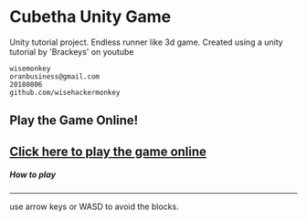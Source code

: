 # Cubetha Unity Game
Unity tutorial project. Endless runner like 3d game. Created using a unity tutorial by 'Brackeys' on youtube
```
wisemonkey
oranbusiness@gmail.com
20180806
github.com/wisehackermonkey
```

## Play the Game Online! 
[Click here to play the game online](https://wisehackermonkey.github.io/Cubetha/index.html)
---
##### How to play 
----
use arrow keys or WASD to avoid the blocks. 
